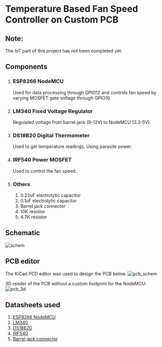 # Temperature Based Fan Speed Controller on Custom PCB

## Note:
The IoT part of this project has not been completed yet. 

## Components
1. ### ESP8266 NodeMCU
    Used for data processing through GPIO12 and controls fan speed by varying MOSFET gate voltage through GPIO16. 
2. ### LM340 Fixed Voltage Regulator
    Regulated voltage from barrel jack (9-12V) to NodeMCU (3.3-5V).
2. ### DS18B20 Digital Thermometer
    Used to get temperature readings. Using parasite power.
3. ### IRF540 Power MOSFET
    Used to control the fan speed.
4. ### Others
    1. 0.22uF electrolytic capacitor
    2. 0.1uF electrolytic capacitor
    3. Barrel jack connector
    4. 10K resistor
    5. 4.7K resistor

## Schematic
![schem](https://github.com/LudoProvost/IoT-temp-based-fan-speed-controller/assets/70982826/b0924e45-0eae-4318-b834-a567140003a1)

## PCB editor
The KiCad PCD editor was used to design the PCB below. 
![pcb_schem](https://github.com/LudoProvost/IoT-temp-based-fan-speed-controller/assets/70982826/c69d4504-7bb0-48b7-9b4e-2bc53ff99ef9)

3D render of the PCB without a custom footprint for the NodeMCU:
![pcb_3d](https://github.com/LudoProvost/IoT-temp-based-fan-speed-controller/assets/70982826/6c2c1766-288d-4b52-bcef-38a3f76ac4d9)

## Datasheets used
1. [ESP8266 NodeMCU](https://handsontec.com/dataspecs/module/esp8266-V13.pdf)
2. [LM340](https://www.ti.com/lit/ds/symlink/lm7800.pdf)
3. [DS18B20](https://mm.digikey.com/Volume0/opasdata/d220001/medias/docus/2890/UMW%20DS18B20.pdf)
4. [IRF540](https://www.vishay.com/docs/91021/irf540.pdf)
5. [Barrel jack connector](https://www.cuidevices.com/product/resource/pj-002a.pdf)
